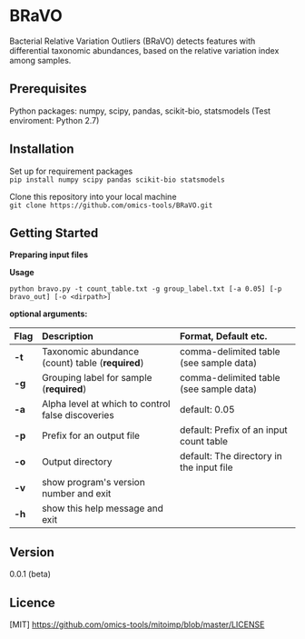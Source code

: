 BRaVO
====
Bacterial Relative Variation Outliers (BRaVO) detects features with differential taxonomic abundances, based on the relative variation index among samples.

## Prerequisites
Python packages: numpy, scipy, pandas, scikit-bio, statsmodels
(Test enviroment: Python 2.7)

## Installation
Set up for requirement packages  
`pip install numpy scipy pandas scikit-bio statsmodels`  
  
Clone this repository into your local machine  
`git clone https://github.com/omics-tools/BRaVO.git`  

## Getting Started

**Preparing input files**

**Usage**

`python bravo.py -t count_table.txt -g group_label.txt [-a 0.05] [-p bravo_out] [-o <dirpath>]`

**optional arguments:**

| Flag | Description | Format, Default etc. |
|:-----------|:------------|:------------|
| **-t**       | Taxonomic abundance (count) table (**required**) | comma-delimited table (see sample data)|
| **-g**       | Grouping label for sample (**required**) | comma-delimited table (see sample data) |
| **-a**       | Alpha level at which to control false discoveries | default: 0.05 |
| **-p**       | Prefix for an output file | default: Prefix of an input count table |
| **-o**       | Output directory | default: The directory in the input file |
| **-v**       | show program's version number and exit  | |
| **-h**       | show this help message and exit         | |

## Version

0.0.1 (beta)

## Licence

[MIT] https://github.com/omics-tools/mitoimp/blob/master/LICENSE
